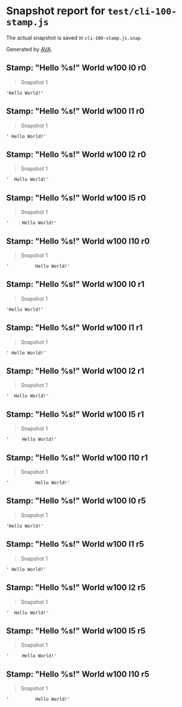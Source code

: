# Snapshot report for `test/cli-100-stamp.js`

The actual snapshot is saved in `cli-100-stamp.js.snap`.

Generated by [AVA](https://avajs.dev).

## Stamp: "Hello %s!" World w100 l0 r0

> Snapshot 1

    'Hello World!'

## Stamp: "Hello %s!" World w100 l1 r0

> Snapshot 1

    ' Hello World!'

## Stamp: "Hello %s!" World w100 l2 r0

> Snapshot 1

    '  Hello World!'

## Stamp: "Hello %s!" World w100 l5 r0

> Snapshot 1

    '     Hello World!'

## Stamp: "Hello %s!" World w100 l10 r0

> Snapshot 1

    '          Hello World!'

## Stamp: "Hello %s!" World w100 l0 r1

> Snapshot 1

    'Hello World!'

## Stamp: "Hello %s!" World w100 l1 r1

> Snapshot 1

    ' Hello World!'

## Stamp: "Hello %s!" World w100 l2 r1

> Snapshot 1

    '  Hello World!'

## Stamp: "Hello %s!" World w100 l5 r1

> Snapshot 1

    '     Hello World!'

## Stamp: "Hello %s!" World w100 l10 r1

> Snapshot 1

    '          Hello World!'

## Stamp: "Hello %s!" World w100 l0 r5

> Snapshot 1

    'Hello World!'

## Stamp: "Hello %s!" World w100 l1 r5

> Snapshot 1

    ' Hello World!'

## Stamp: "Hello %s!" World w100 l2 r5

> Snapshot 1

    '  Hello World!'

## Stamp: "Hello %s!" World w100 l5 r5

> Snapshot 1

    '     Hello World!'

## Stamp: "Hello %s!" World w100 l10 r5

> Snapshot 1

    '          Hello World!'
